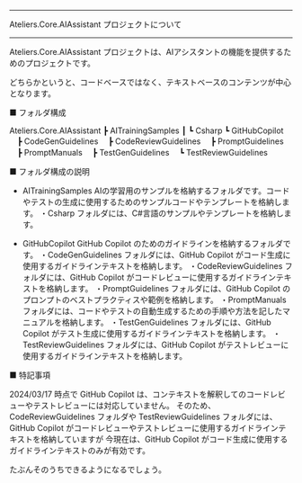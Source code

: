 ﻿*****************************************************
  Ateliers.Core.AIAssistant プロジェクトについて
*****************************************************

Ateliers.Core.AIAssistant プロジェクトは、AIアシスタントの機能を提供するためのプロジェクトです。

どちらかというと、コードベースではなく、テキストベースのコンテンツが中心となります。


■ フォルダ構成

Ateliers.Core.AIAssistant
┣ AITrainingSamples
┃ ┗ Csharp
┗ GitHubCopilot
　┣ CodeGenGuidelines
　┣ CodeReviewGuidelines
　┣ PromptGuidelines
　┣ PromptManuals
　┣ TestGenGuidelines
　┗ TestReviewGuidelines

■ フォルダ構成の説明

- AITrainingSamples
  AIの学習用のサンプルを格納するフォルダです。コードやテストの生成に使用するためのサンプルコードやテンプレートを格納します。
    ・Csharp フォルダには、C#言語のサンプルやテンプレートを格納します。

- GitHubCopilot
  GitHub Copilot のためのガイドラインを格納するフォルダです。
	・CodeGenGuidelines フォルダには、GitHub Copilot がコード生成に使用するガイドラインテキストを格納します。
	・CodeReviewGuidelines フォルダには、GitHub Copilot がコードレビューに使用するガイドラインテキストを格納します。
	・PromptGuidelines フォルダには、GitHub Copilot のプロンプトのベストプラクティスや範例を格納します。
	・PromptManuals フォルダには、コードやテストの自動生成するための手順や方法を記したマニュアルを格納します。
	・TestGenGuidelines フォルダには、GitHub Copilot がテスト生成に使用するガイドラインテキストを格納します。
	・TestReviewGuidelines フォルダには、GitHub Copilot がテストレビューに使用するガイドラインテキストを格納します。

■ 特記事項

2024/03/17 時点で GitHub Copilot は、コンテキストを解釈してのコードレビューやテストレビューには対応していません。
そのため、CodeReviewGuidelines フォルダや TestReviewGuidelines フォルダには、GitHub Copilot がコードレビューやテストレビューに使用するガイドラインテキストを格納していますが
今現在は、GitHub Copilot がコード生成に使用するガイドラインテキストのみが有効です。

たぶんそのうちできるようになるでしょう。


